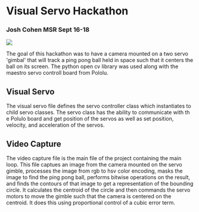 # Visual Servo Hackathon
### Josh Cohen MSR Sept 16-18

<img src = "pictures/robot.xcf">

The goal of this hackathon was to have a camera mounted on a two servo 'gimbal' that will track a ping pong ball held in space such that it centers the ball on its screen. The python open cv library was used along with the maestro servo controll board from Pololu.

## Visual Servo 
The visual servo file defines the servo controller class which instantiates to child servo classes. The servo class has the ability to communicate with th e Polulo board and get position of the servos as well as set position, velocity, and acceleration of the servos.

## Video Capture  
The video capture file is the main file of the project containing the main loop. This file captues an image from the camera mounted on the servo gimble, processes the image from rgb to hsv color encoding, masks the image to find the ping pong ball, performs bitwise operations on the result, and finds the contours of that image to get a representation of the bounding circle. It calculates the centroid of the circle and then commands the servo motors to move the gimble such that the camera is centered on the centroid. It does this using proportional control of a cubic error term.